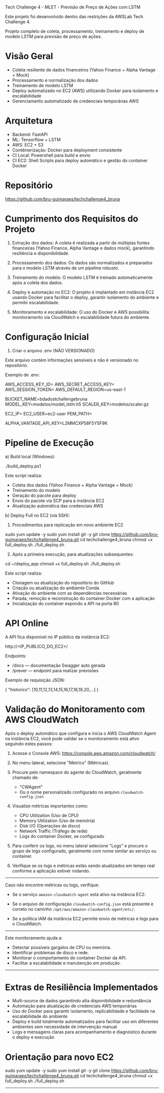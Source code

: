 Tech Challenge 4 - MLET - Previsão de Preço de Ações com LSTM

Este projeto foi desenvolvido dentro das restrições da AWSLab Tech Challenge 4.

Projeto completo de coleta, processamento, treinamento e deploy de modelo LSTM para previsão de preço de ações.

# Visão Geral

- Coleta resiliente de dados financeiros (Yahoo Finance + Alpha Vantage + Mock)
- Processamento e normalização dos dados
- Treinamento de modelo LSTM
- Deploy automatizado no EC2 (AWS) utilizando Docker para isolamento e escalabilidade
- Gerenciamento automatizado de credenciais temporárias AWS

# Arquitetura

- Backend: FastAPI
- ML: Tensorflow + LSTM
- AWS: EC2 + S3
- Contêinerização: Docker para deployment consistente
- CI Local: Powershell para build e envio
- CI EC2: Shell Scripts para deploy automático e gestão do container Docker

# Repositório

https://github.com/bru-guimaraes/techchallenge4_bruna

# Cumprimento dos Requisitos do Projeto

1. Extração dos dados: A coleta é realizada a partir de múltiplas fontes financeiras (Yahoo Finance, Alpha Vantage e dados mock), garantindo resiliência e disponibilidade.

2. Processamento dos dados: Os dados são normalizados e preparados para o modelo LSTM através de um pipeline robusto.

3. Treinamento do modelo: O modelo LSTM é treinado automaticamente após a coleta dos dados.

4. Deploy e automação no EC2: O projeto é implantado em instância EC2 usando Docker para facilitar o deploy, garantir isolamento do ambiente e permitir escalabilidade.

5. Monitoramento e escalabilidade: O uso do Docker e AWS possibilita monitoramento via CloudWatch e escalabilidade futura do ambiente.

# Configuração Inicial

1. Criar o arquivo .env (NÃO VERSIONADO)

Este arquivo contém informações sensíveis e não é versionado no repositório.

Exemplo de .env:

AWS_ACCESS_KEY_ID=
AWS_SECRET_ACCESS_KEY=
AWS_SESSION_TOKEN=
AWS_DEFAULT_REGION=us-east-1

BUCKET_NAME=bdadostchallengebruna
MODEL_KEY=modelos/model_lstm.h5
SCALER_KEY=modelos/scaler.gz

EC2_IP=
EC2_USER=ec2-user
PEM_PATH=

ALPHA_VANTAGE_API_KEY=L2MMCXP58F5Y5F9K

# Pipeline de Execução

a) Build local (Windows):

./build_deploy.ps1

Este script realiza:

- Coleta dos dados (Yahoo Finance + Alpha Vantage + Mock)
- Treinamento do modelo
- Geração do pacote para deploy
- Envio do pacote via SCP para a instância EC2
- Atualização automática das credenciais AWS

b) Deploy Full no EC2 (via SSH):

1. Procedimentos para replicação em novo ambiente EC2

sudo yum update -y
sudo yum install git -y
git clone https://github.com/bru-guimaraes/techchallenge4_bruna.git
cd techchallenge4_bruna
chmod +x full_deploy.sh
./full_deploy.sh

2. Após a primeira execução, para atualizações subsequentes:

cd ~/deploy_app
chmod +x full_deploy.sh
./full_deploy.sh

Este script realiza:

- Clonagem ou atualização do repositório do GitHub
- Criação ou atualização do ambiente Conda
- Ativação do ambiente com as dependências necessárias
- Parada, remoção e reconstrução do container Docker com a aplicação
- Inicialização do container expondo a API na porta 80

# API Online

A API fica disponível no IP público da instância EC2:

http://<IP_PUBLICO_DO_EC2>/

Endpoints:

- /docs — documentação Swagger auto gerada
- /prever — endpoint para realizar previsões

Exemplo de requisição JSON:

{
  "historico": [10,11,12,13,14,15,16,17,18,19,20,...]
}

# Validação do Monitoramento com AWS CloudWatch

Após o deploy automático que configura e inicia o AWS CloudWatch Agent na instância EC2, você pode validar se o monitoramento está ativo seguindo estes passos:

1. Acesse o Console AWS:
   https://console.aws.amazon.com/cloudwatch/

2. No menu lateral, selecione "Metrics" (Métricas).

3. Procure pelo namespace do agente do CloudWatch, geralmente chamado de:
   - "CWAgent"
   - Ou o nome personalizado configurado no arquivo `cloudwatch-config.json`

4. Visualize métricas importantes como:
   - CPU Utilization (Uso de CPU)
   - Memory Utilization (Uso de memória)
   - Disk I/O (Operações de disco)
   - Network Traffic (Tráfego de rede)
   - Logs do container Docker, se configurado

5. Para conferir os logs, no menu lateral selecione "Logs" e procure o grupo de logs configurado, geralmente com nome similar ao serviço ou container.

6. Verifique se os logs e métricas estão sendo atualizados em tempo real conforme a aplicação estiver rodando.

---

Caso não encontre métricas ou logs, verifique:

- Se o serviço `amazon-cloudwatch-agent` está ativo na instância EC2:

- Se o arquivo de configuração `cloudwatch-config.json` está presente e correto no caminho `/opt/aws/amazon-cloudwatch-agent/etc/`.

- Se a política IAM da instância EC2 permite envio de métricas e logs para o CloudWatch.

---

Este monitoramento ajuda a:

- Detectar possíveis gargalos de CPU ou memória.
- Identificar problemas de disco e rede.
- Monitorar o comportamento do container Docker da API.
- Facilitar a escalabilidade e manutenção em produção.

---


# Extras de Resiliência Implementados

- Multi-source de dados garantindo alta disponibilidade e redundância
- Automação para atualização de credenciais AWS temporárias
- Uso do Docker para garantir isolamento, replicabilidade e facilidade na escalabilidade do ambiente
- Deploy e build totalmente automatizados para facilitar uso em diferentes ambientes sem necessidade de intervenção manual
- Logs e mensagens claras para acompanhamento e diagnóstico durante o deploy e execução

# Orientação para novo EC2

sudo yum update -y
sudo yum install git -y
git clone https://github.com/bru-guimaraes/techchallenge4_bruna.git
cd techchallenge4_bruna
chmod +x full_deploy.sh
./full_deploy.sh

---
